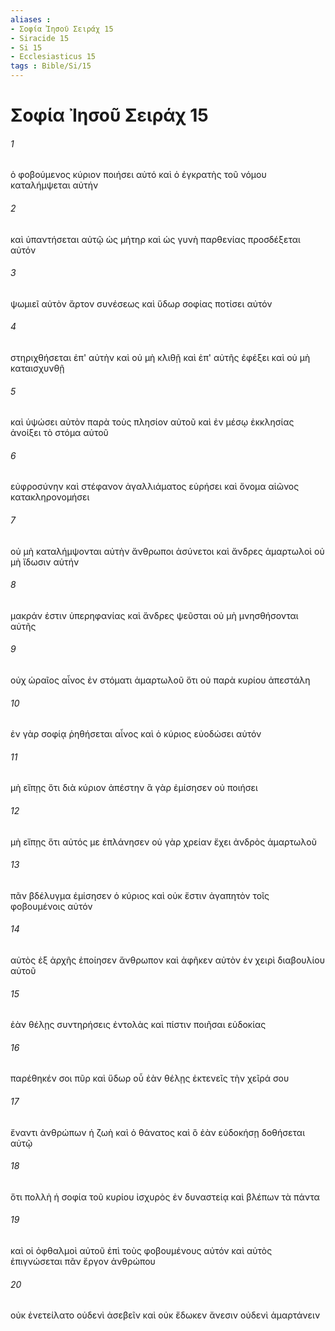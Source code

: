 ```yaml
---
aliases : 
- Σοφία Ἰησοῦ Σειράχ 15
- Siracide 15
- Si 15
- Ecclesiasticus 15
tags : Bible/Si/15
---
```


# Σοφία Ἰησοῦ Σειράχ 15

###### 1
ὁ φοβούμενος κύριον ποιήσει αὐτό καὶ ὁ ἐγκρατὴς τοῦ νόμου καταλήμψεται αὐτήν
###### 2
καὶ ὑπαντήσεται αὐτῷ ὡς μήτηρ καὶ ὡς γυνὴ παρθενίας προσδέξεται αὐτόν
###### 3
ψωμιεῖ αὐτὸν ἄρτον συνέσεως καὶ ὕδωρ σοφίας ποτίσει αὐτόν
###### 4
στηριχθήσεται ἐπ' αὐτὴν καὶ οὐ μὴ κλιθῇ καὶ ἐπ' αὐτῆς ἐφέξει καὶ οὐ μὴ καταισχυνθῇ
###### 5
καὶ ὑψώσει αὐτὸν παρὰ τοὺς πλησίον αὐτοῦ καὶ ἐν μέσῳ ἐκκλησίας ἀνοίξει τὸ στόμα αὐτοῦ
###### 6
εὐφροσύνην καὶ στέφανον ἀγαλλιάματος εὑρήσει καὶ ὄνομα αἰῶνος κατακληρονομήσει
###### 7
οὐ μὴ καταλήμψονται αὐτὴν ἄνθρωποι ἀσύνετοι καὶ ἄνδρες ἁμαρτωλοὶ οὐ μὴ ἴδωσιν αὐτήν
###### 8
μακράν ἐστιν ὑπερηφανίας καὶ ἄνδρες ψεῦσται οὐ μὴ μνησθήσονται αὐτῆς
###### 9
οὐχ ὡραῖος αἶνος ἐν στόματι ἁμαρτωλοῦ ὅτι οὐ παρὰ κυρίου ἀπεστάλη
###### 10
ἐν γὰρ σοφίᾳ ῥηθήσεται αἶνος καὶ ὁ κύριος εὐοδώσει αὐτόν
###### 11
μὴ εἴπῃς ὅτι διὰ κύριον ἀπέστην ἃ γὰρ ἐμίσησεν οὐ ποιήσει
###### 12
μὴ εἴπῃς ὅτι αὐτός με ἐπλάνησεν οὐ γὰρ χρείαν ἔχει ἀνδρὸς ἁμαρτωλοῦ
###### 13
πᾶν βδέλυγμα ἐμίσησεν ὁ κύριος καὶ οὐκ ἔστιν ἀγαπητὸν τοῖς φοβουμένοις αὐτόν
###### 14
αὐτὸς ἐξ ἀρχῆς ἐποίησεν ἄνθρωπον καὶ ἀφῆκεν αὐτὸν ἐν χειρὶ διαβουλίου αὐτοῦ
###### 15
ἐὰν θέλῃς συντηρήσεις ἐντολὰς καὶ πίστιν ποιῆσαι εὐδοκίας
###### 16
παρέθηκέν σοι πῦρ καὶ ὕδωρ οὗ ἐὰν θέλῃς ἐκτενεῖς τὴν χεῖρά σου
###### 17
ἔναντι ἀνθρώπων ἡ ζωὴ καὶ ὁ θάνατος καὶ ὃ ἐὰν εὐδοκήσῃ δοθήσεται αὐτῷ
###### 18
ὅτι πολλὴ ἡ σοφία τοῦ κυρίου ἰσχυρὸς ἐν δυναστείᾳ καὶ βλέπων τὰ πάντα
###### 19
καὶ οἱ ὀφθαλμοὶ αὐτοῦ ἐπὶ τοὺς φοβουμένους αὐτόν καὶ αὐτὸς ἐπιγνώσεται πᾶν ἔργον ἀνθρώπου
###### 20
οὐκ ἐνετείλατο οὐδενὶ ἀσεβεῖν καὶ οὐκ ἔδωκεν ἄνεσιν οὐδενὶ ἁμαρτάνειν
